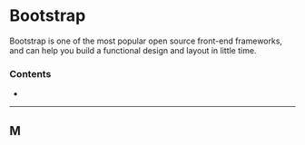# Bootstrap
Bootstrap is one of the most popular open source front-end frameworks, and can help you build a functional design and layout in little time.

### Contents

- []()

-------------

## M
